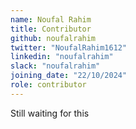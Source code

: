 ```yaml
---
name: Noufal Rahim
title: Contributor
github: noufalrahim
twitter: "NoufalRahim1612"
linkedin: "noufalrahim"
slack: "noufalrahim"
joining_date: "22/10/2024"
role: contributor
---
```


Still waiting for this
